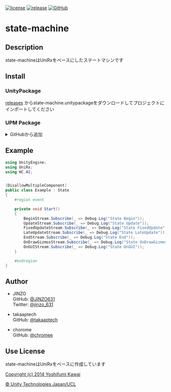 [![license](https://img.shields.io/github/license/tomori-hikage/state-machine.svg?style=flat-square)](https://github.com/tomori-hikage/state-machine/blob/master/LICENSE)
[![release](https://img.shields.io/github/release/tomori-hikage/state-machine.svg?style=flat-square)](https://github.com/tomori-hikage/state-machine/releases)
[![GitHub](https://img.shields.io/github/followers/tomori-hikage.svg?label=@tomori-hikage&style=social)](https://github.com/tomori-hikage)

# state-machine

## Description

state-machineはUniRxをベースにしたステートマシンです

## Install

### UnityPackage

[releases](https://github.com/tomoriaki/state-machine/releases) からstate-machine.unitypackageをダウンロードしてプロジェクトにインポートしてください

### UPM Package

<details>
<summary>GitHubから追加</summary>

Unity2019.4以上はGitHubから直接追加できます。この方法はPackage Managerから更新を受け取れないので手動で更新します。

- Package Managerを開きます
- <kbd>+</kbd>をクリックします
- <kbd>Add from Git URL</kbd>を選択します
- `https://github.com/neuecc/UniRx.git?path=Assets/Plugins/UniRx/Scripts` を貼り付けます
- <kbd>Add</kbd>をクリックします
- `https://github.com/tomori-hikage/state-machine.git?path=state-machine/Assets/StateMachine` を貼り付けます
- <kbd>Add</kbd>をクリックします
</details>

## Example

```csharp
using UnityEngine;
using UniRx;
using HC.AI;


[DisallowMultipleComponent]
public class Example : State
{
    #region event

    private void Start()
    {
        BeginStream.Subscribe(_ => Debug.Log("State Begin"));
        UpdateStream.Subscribe(_ => Debug.Log("State Update"));
        FixedUpdateStream.Subscribe(_ => Debug.Log("State FixedUpdate"));
        LateUpdateStream.Subscribe(_ => Debug.Log("State LateUpdate"));
        EndStream.Subscribe(_ => Debug.Log("State End"));
        OnDrawGizmosStream.Subscribe(_ => Debug.Log("State OnDrawGizmos"));
        OnGUIStream.Subscribe(_ => Debug.Log("State OnGUI"));
    }

    #endregion
}
```

## Author

- JINZO  
GitHub: [@JINZO631](https://github.com/JINZO631)  
Twitter: [@jinzo_631](https://twitter.com/jinzo_631)

- takaaptech  
GitHub: [@takaaptech](https://github.com/takaaptech)

- chorome  
GitHub: [@chromee](https://github.com/chromee)  

## Use License

state-machineはUniRxをベースに作成しています

[Copyright (c) 2014 Yoshifumi Kawai](https://github.com/neuecc/UniRx/blob/master/LICENSE)


[© Unity Technologies Japan/UCL](http://unity-chan.com/contents/license_jp/)
